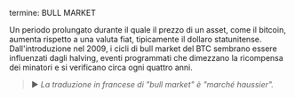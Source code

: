 termine: BULL MARKET

Un periodo prolungato durante il quale il prezzo di un asset, come il bitcoin, aumenta rispetto a una valuta fiat, tipicamente il dollaro statunitense. Dall'introduzione nel 2009, i cicli di bull market del BTC sembrano essere influenzati dagli halving, eventi programmati che dimezzano la ricompensa dei minatori e si verificano circa ogni quattro anni.

> ► *La traduzione in francese di "bull market" è "marché haussier".*